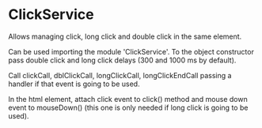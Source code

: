 # ClickService

Allows managing click, long click and double click in the same element.

Can be used importing the module 'ClickService'.
To the object constructor pass double click and long click delays (300 and 1000 ms by default).

Call clickCall, dblClickCall, longClickCall, longClickEndCall passing a handler if that
event is going to be used.

In the html element, attach click event to click() method and mouse down event to mouseDown() (this one is only needed if long click is going to be used).
